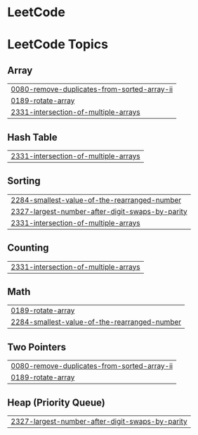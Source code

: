 # LeetCode
<!---LeetCode Topics Start-->
# LeetCode Topics
## Array
|  |
| ------- |
| [0080-remove-duplicates-from-sorted-array-ii](https://github.com/honu5/LeetCode/tree/master/0080-remove-duplicates-from-sorted-array-ii) |
| [0189-rotate-array](https://github.com/honu5/LeetCode/tree/master/0189-rotate-array) |
| [2331-intersection-of-multiple-arrays](https://github.com/honu5/LeetCode/tree/master/2331-intersection-of-multiple-arrays) |
## Hash Table
|  |
| ------- |
| [2331-intersection-of-multiple-arrays](https://github.com/honu5/LeetCode/tree/master/2331-intersection-of-multiple-arrays) |
## Sorting
|  |
| ------- |
| [2284-smallest-value-of-the-rearranged-number](https://github.com/honu5/LeetCode/tree/master/2284-smallest-value-of-the-rearranged-number) |
| [2327-largest-number-after-digit-swaps-by-parity](https://github.com/honu5/LeetCode/tree/master/2327-largest-number-after-digit-swaps-by-parity) |
| [2331-intersection-of-multiple-arrays](https://github.com/honu5/LeetCode/tree/master/2331-intersection-of-multiple-arrays) |
## Counting
|  |
| ------- |
| [2331-intersection-of-multiple-arrays](https://github.com/honu5/LeetCode/tree/master/2331-intersection-of-multiple-arrays) |
## Math
|  |
| ------- |
| [0189-rotate-array](https://github.com/honu5/LeetCode/tree/master/0189-rotate-array) |
| [2284-smallest-value-of-the-rearranged-number](https://github.com/honu5/LeetCode/tree/master/2284-smallest-value-of-the-rearranged-number) |
## Two Pointers
|  |
| ------- |
| [0080-remove-duplicates-from-sorted-array-ii](https://github.com/honu5/LeetCode/tree/master/0080-remove-duplicates-from-sorted-array-ii) |
| [0189-rotate-array](https://github.com/honu5/LeetCode/tree/master/0189-rotate-array) |
## Heap (Priority Queue)
|  |
| ------- |
| [2327-largest-number-after-digit-swaps-by-parity](https://github.com/honu5/LeetCode/tree/master/2327-largest-number-after-digit-swaps-by-parity) |
<!---LeetCode Topics End-->